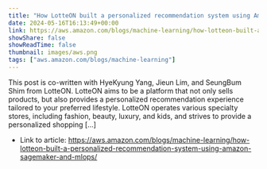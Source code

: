 ```yaml
---
title: "How LotteON built a personalized recommendation system using Amazon SageMaker and MLOps"
date: 2024-05-16T16:13:49+00:00
link: https://aws.amazon.com/blogs/machine-learning/how-lotteon-built-a-personalized-recommendation-system-using-amazon-sagemaker-and-mlops/
showShare: false
showReadTime: false
thumbnail: images/aws.png
tags: ["aws.amazon.com/blogs/machine-learning"]
---
```

This post is co-written with HyeKyung Yang, Jieun Lim, and SeungBum Shim from LotteON. LotteON aims to be a platform that not only sells products, but also provides a personalized recommendation experience tailored to your preferred lifestyle. LotteON operates various specialty stores, including fashion, beauty, luxury, and kids, and strives to provide a personalized shopping […]

- Link to article: https://aws.amazon.com/blogs/machine-learning/how-lotteon-built-a-personalized-recommendation-system-using-amazon-sagemaker-and-mlops/